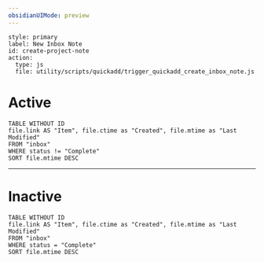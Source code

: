 ```yaml
---
obsidianUIMode: preview
---
```


```meta-bind-button
style: primary
label: New Inbox Note
id: create-project-note
action:
  type: js
  file: utility/scripts/quickadd/trigger_quickadd_create_inbox_note.js
```

# Active
```dataview
TABLE WITHOUT ID 
file.link AS "Item", file.ctime as "Created", file.mtime as "Last Modified" 
FROM "inbox"
WHERE status != "Complete"
SORT file.mtime DESC
```

---

# Inactive
```dataview
TABLE WITHOUT ID 
file.link AS "Item", file.ctime as "Created", file.mtime as "Last Modified" 
FROM "inbox"
WHERE status = "Complete"
SORT file.mtime DESC
```